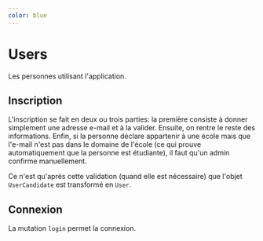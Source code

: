 ```yaml
---
color: blue
---
```


# Users

Les personnes utilisant l'application.

## Inscription

L'inscription se fait en deux ou trois parties: la première consiste à donner simplement une adresse e-mail et à la valider.
Ensuite, on rentre le reste des informations.
Enfin, si la personne déclare appartenir à une école mais que l'e-mail n'est pas dans le domaine de l'école (ce qui prouve automatiquement que la personne est étudiante), il faut qu'un admin confirme manuellement.

Ce n'est qu'après cette validation (quand elle est nécessaire) que l'objet `UserCandidate` est transformé en `User`.

## Connexion

La mutation `login` permet la connexion.
